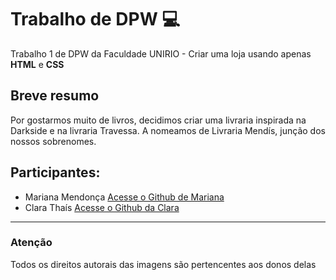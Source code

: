 # Trabalho de DPW 💻
Trabalho 1 de DPW da Faculdade UNIRIO - Criar uma loja usando apenas **HTML** e **CSS** 

## Breve resumo
Por gostarmos muito de livros, decidimos criar uma livraria inspirada na Darkside e na livraria Travessa. A nomeamos de Livraria Mendís, junção dos nossos sobrenomes. 

## Participantes:
* Mariana Mendonça 
[Acesse o Github de Mariana](https://github.com/marianamtd)
* Clara Thaís 
[Acesse o Github da Clara](https://github.com/Clarathms)

---
### Atenção
Todos os direitos autorais das imagens são pertencentes aos donos delas

